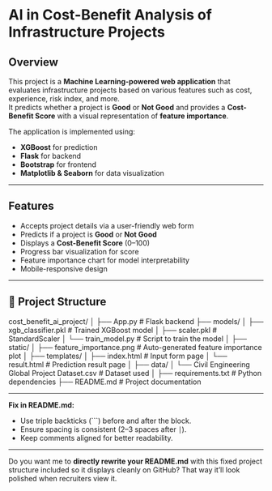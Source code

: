 # AI in Cost-Benefit Analysis of Infrastructure Projects

## Overview
This project is a **Machine Learning-powered web application** that evaluates infrastructure projects based on various features such as cost, experience, risk index, and more.  
It predicts whether a project is **Good** or **Not Good** and provides a **Cost-Benefit Score** with a visual representation of **feature importance**.

The application is implemented using:
- **XGBoost** for prediction
- **Flask** for backend
- **Bootstrap** for frontend
- **Matplotlib & Seaborn** for data visualization

---

## Features
- Accepts project details via a user-friendly web form
- Predicts if a project is **Good** or **Not Good**
- Displays a **Cost-Benefit Score** (0–100)
- Progress bar visualization for score
- Feature importance chart for model interpretability
- Mobile-responsive design

---

## 📂 Project Structure

cost_benefit_ai_project/
│
├── App.py # Flask backend
├── models/
│ ├── xgb_classifier.pkl # Trained XGBoost model
│ ├── scaler.pkl # StandardScaler
│ └── train_model.py # Script to train the model
│
├── static/
│ ├── feature_importance.png # Auto-generated feature importance plot
│
├── templates/
│ ├── index.html # Input form page
│ └── result.html # Prediction result page
│
├── data/
│ └── Civil Engineering Global Project Dataset.csv # Dataset used
│
├── requirements.txt # Python dependencies
├── README.md # Project documentation

---

 **Fix in README.md:**
- Use triple backticks (```) before and after the block.
- Ensure spacing is consistent (2–3 spaces after `│`).
- Keep comments aligned for better readability.

---

Do you want me to **directly rewrite your README.md** with this fixed project structure included so it displays cleanly on GitHub? That way it’ll look polished when recruiters view it.


